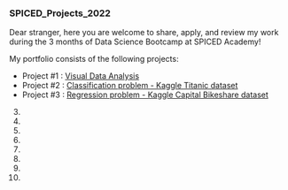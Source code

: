 ### SPICED_Projects_2022
Dear stranger, here you are welcome to share, apply, and review my work during the 3 months of Data Science Bootcamp at SPICED Academy!

My portfolio consists of the following projects:
  - Project #1 : [Visual Data Analysis](https://github.com/NikitaSmirnov22/SPICED_PROJECTS_2022/tree/main/Week%20%231)
  - Project #2 : [Classification problem - Kaggle Titanic dataset](https://github.com/NikitaSmirnov22/SPICED_PROJECTS_2022/tree/main/Week%20%232) 
  - Project #3 : [Regression problem - Kaggle Capital Bikeshare dataset](https://github.com/NikitaSmirnov22/SPICED_PROJECTS_2022/tree/main/Week%20%233)
  3.
  
  4.
  
  5.
  
  6.
  
  7.
  
  8. 
  
  9.
  
  10.
  
